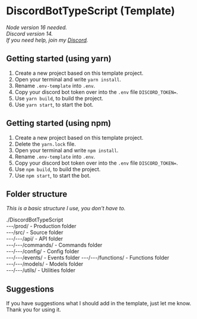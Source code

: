 # DiscordBotTypeScript (Template)
*Node version 16 needed.*  
*Discord version 14.*  
*If you need help, join my [Discord](https://dc.syfuxx.de/).*

## Getting started (using yarn)

1. Create a new project based on this template project.
2. Open your terminal and write `yarn install`.
3. Rename `.env-template` into `.env`.
4. Copy your discord bot token over into the `.env` file `DISCORD_TOKEN=`.
5. Use `yarn build`, to build the project.
6. Use `yarn start`, to start the bot.

## Getting started (using npm)

1. Create a new project based on this template project.
2. Delete the `yarn.lock` file.
3. Open your terminal and write `npm install`.
4. Rename `.env-template` into `.env`.
5. Copy your discord bot token over into the `.env` file `DISCORD_TOKEN=`.
6. Use `npm build`, to build the project.
7. Use `npm start`, to start the bot.

## Folder structure

*This is a basic structure I use, you don't have to.*

./DiscordBotTypeScript  
---/prod/ - Production folder  
---/src/ - Source folder  
---/---/api/ - API folder  
---/---/commands/ - Commands folder  
---/---/config/ - Config folder  
---/---/events/ - Events folder
---/---/functions/ - Functions folder  
---/---/models/ - Models folder  
---/---/utils/ - Utilities folder

## Suggestions

If you have suggestions what I should add in the template, just let me know.  
Thank you for using it.
